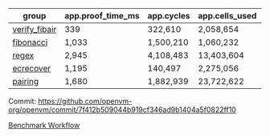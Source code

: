 | group | app.proof_time_ms | app.cycles | app.cells_used | leaf.proof_time_ms | leaf.cycles | leaf.cells_used |
| -- | -- | -- | -- | -- | -- | -- |
| [verify_fibair](https://github.com/openvm-org/openvm/blob/benchmark-results/benchmarks-pr/2056/verify_fibair-7f412b509044b919cf346ad9b1404a5f0822ff10.md) | 339 |  322,610 |  2,058,654 |- | - | - |
| [fibonacci](https://github.com/openvm-org/openvm/blob/benchmark-results/benchmarks-pr/2056/fibonacci-7f412b509044b919cf346ad9b1404a5f0822ff10.md) | 1,033 |  1,500,210 |  1,060,232 |- | - | - |
| [regex](https://github.com/openvm-org/openvm/blob/benchmark-results/benchmarks-pr/2056/regex-7f412b509044b919cf346ad9b1404a5f0822ff10.md) | 2,945 |  4,108,483 |  13,403,604 |- | - | - |
| [ecrecover](https://github.com/openvm-org/openvm/blob/benchmark-results/benchmarks-pr/2056/ecrecover-7f412b509044b919cf346ad9b1404a5f0822ff10.md) | 1,195 |  140,497 |  2,275,056 |- | - | - |
| [pairing](https://github.com/openvm-org/openvm/blob/benchmark-results/benchmarks-pr/2056/pairing-7f412b509044b919cf346ad9b1404a5f0822ff10.md) | 1,680 |  1,882,939 |  23,722,622 |- | - | - |


Commit: https://github.com/openvm-org/openvm/commit/7f412b509044b919cf346ad9b1404a5f0822ff10

[Benchmark Workflow](https://github.com/openvm-org/openvm/actions/runs/17216584488)
